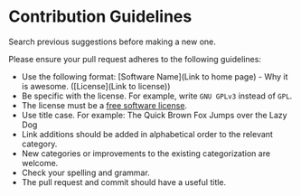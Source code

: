 # Contribution Guidelines

Search previous suggestions before making a new one.

Please ensure your pull request adheres to the following guidelines:

- Use the following format: [Software Name](Link to home page) - Why it is awesome. ([License](Link to license))
- Be specific with the license. For example, write `GNU GPLv3` instead of `GPL`.
- The license must be a [free software license](https://www.gnu.org/licenses/license-list.html#SoftwareLicenses).
- Use title case. For example: The Quick Brown Fox Jumps over the Lazy Dog
- Link additions should be added in alphabetical order to the relevant category.
- New categories or improvements to the existing categorization are welcome.
- Check your spelling and grammar.
- The pull request and commit should have a useful title.
